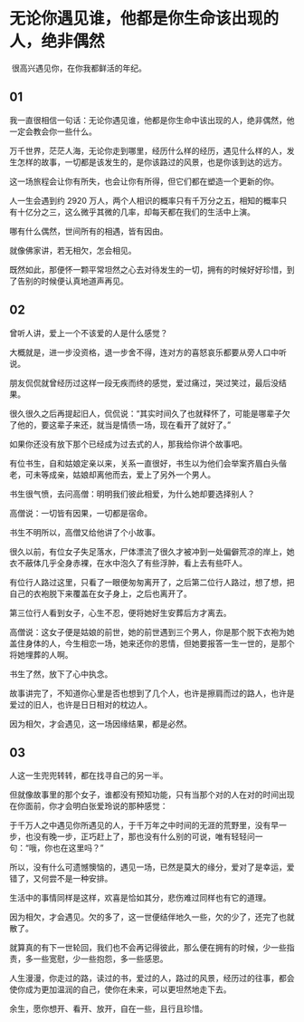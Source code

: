 # 无论你遇见谁，他都是你生命该出现的人，绝非偶然

​​​​ 很高兴遇见你，在你我都鲜活的年纪。 ​​​​

## 01

我一直很相信一句话：无论你遇见谁，他都是你生命中该出现的人，绝非偶然，他一定会教会你一些什么。

万千世界，茫茫人海，无论你走到哪里，经历什么样的经历，遇见什么样的人，发生怎样的故事，一切都是该发生的，是你该路过的风景，也是你该到达的远方。

这一场旅程会让你有所失，也会让你有所得，但它们都在塑造一个更新的你。

人一生会遇到约 2920 万人，两个人相识的概率只有千万分之五，相知的概率只有十亿分之三，这么微乎其微的几率，却每天都在我们的生活中上演。

哪有什么偶然，世间所有的相遇，皆有因由。

就像佛家讲，若无相欠，怎会相见。

既然如此，那便怀一颗平常坦然之心去对待发生的一切，拥有的时候好好珍惜，到了告别的时候便认真地道声再见。

## 02

曾听人讲，爱上一个不该爱的人是什么感觉？

大概就是，进一步没资格，退一步舍不得，连对方的喜怒哀乐都要从旁人口中听说。

朋友侃侃就曾经历过这样一段无疾而终的感觉，爱过痛过，哭过笑过，最后没结果。

很久很久之后再提起旧人，侃侃说：“其实时间久了也就释怀了，可能是哪辈子欠了他的，要这辈子来还，就当是情债一场，现在看开了就好了。”

如果你还没有放下那个已经成为过去式的人，那我给你讲个故事吧。

有位书生，自和姑娘定亲以来，关系一直很好，书生以为他们会举案齐眉白头偕老，可未等成亲，姑娘却离他而去，爱上了另外一个男人。

书生很气愤，去问高僧：明明我们彼此相爱，为什么她却要选择别人？

高僧说：一切皆有因果，一切都是宿命。

书生不明所以，高僧又给他讲了个小故事。

很久以前，有位女子失足落水，尸体漂流了很久才被冲到一处偏僻荒凉的岸上，她衣不蔽体几乎全身赤裸，在水中泡久了有些浮肿，看上去有些吓人。

有位行人路过这里，只看了一眼便匆匆离开了，之后第二位行人路过，想了想，把自己的衣袍脱下来覆盖在女子身上，之后也离开了。

第三位行人看到女子，心生不忍，便将她好生安葬后方才离去。

高僧说：这女子便是姑娘的前世，她的前世遇到三个男人，你是那个脱下衣袍为她盖住身体的人，今生相恋一场，她来还你的恩情，但她要报答一生一世的，是那个将她埋葬的人啊。

书生了然，放下了心中执念。

故事讲完了，不知道你心里是否也想到了几个人，也许是擦肩而过的路人，也许是爱过的旧人，也许是日日相对的枕边人。

因为相欠，才会遇见，这一场因缘结果，都是必然。

## 03

人这一生兜兜转转，都在找寻自己的另一半。

但就像故事里的那个女子，谁都没有预知功能，只有当那个对的人在对的时间出现在你面前，你才会明白张爱玲说的那种感觉：

于千万人之中遇见你所遇见的人，于千万年之中时间的无涯的荒野里，没有早一步，也没有晚一步，正巧赶上了，那也没有什么别的可说，唯有轻轻问一句：“哦，你也在这里吗？”

所以，没有什么可遗憾懊恼的，遇见一场，已然是莫大的缘分，爱对了是幸运，爱错了，又何尝不是一种安排。

生活中的事情同样是这样，欢喜是恰如其分，悲伤难过同样也有它的道理。

因为相欠，才会遇见。欠的多了，这一世便结伴地久一些，欠的少了，还完了也就散了。

就算真的有下一世轮回，我们也不会再记得彼此，那么便在拥有的时候，少一些指责，多一些宽慰，少一些抱怨，多一些感恩。

人生漫漫，你走过的路，读过的书，爱过的人，路过的风景，经历过的往事，都会使你成为更加温润的自己，使你在未来，可以更坦然地走下去。

余生，愿你想开、看开、放开，自在一些，且行且珍惜。
